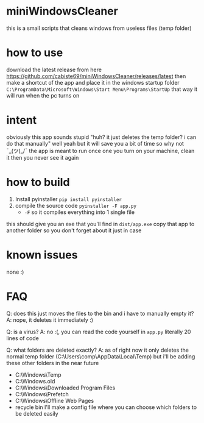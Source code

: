 # miniWindowsCleaner
this is a small scripts that cleans windows from useless files (temp folder)

# how to use
download the latest release from here https://github.com/cabiste69/miniWindowsCleaner/releases/latest
then make a shortcut of the app and place it in the windows startup folder `C:\ProgramData\Microsoft\Windows\Start Menu\Programs\StartUp`
that way it will run when the pc turns on

# intent 
obviously this app sounds stupid "huh? it just deletes the temp folder? i can do that manually"
well yeah but it will save you a bit of time so why not ¯\_(ツ)_/¯
the app is meant to run once one you turn on your machine, clean it then you never see it again

# how to build

1. Install pyinstaller `pip install pyinstaller`
2. compile the source code `pyinstaller -F app.py`
   - `-F` so it compiles everything into 1 single file

this should give you an exe that you'll find in `dist/app.exe`
copy that app to another folder so you don't forget about it just in case

# known issues 
none :)

# FAQ
Q: does this just moves the files to the bin and i have to manually empty it?
A: nope, it deletes it immediately :)

Q: is a virus?
A: no :(, you can read the code yourself in `app.py` literally 20 lines of code

Q: what folders are deleted exactly?
A: as of right now it only deletes the normal temp folder (C:\Users\comp\AppData\Local\Temp) but i'll be adding these other folders in the near future
   - C:\Windows\Temp
   - C:\Windows.old
   - C:\Windows\Downloaded Program Files
   - C:\Windows\Prefetch
   - C:\Windows\Offline Web Pages
   - recycle bin
  I'll make a config file where you can choose which folders to be deleted easily